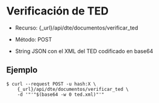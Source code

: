 Verificación de TED
===================

- Recurso: {_url}/api/dte/documentos/verificar_ted

- Método: POST

- String JSON con el XML del TED codificado en base64

Ejemplo
-------

	$ curl --request POST -u hash:X \
		{_url}/api/dte/documentos/verificar_ted \
		-d '"'"$(base64 -w 0 ted.xml)"'"
